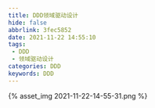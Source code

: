 ```yaml
---
title: DDD领域驱动设计
hide: false
abbrlink: 3fec5852
date: 2021-11-22 14:55:10
tags: 
 - DDD
 - 领域驱动设计
categories: DDD
keywords: DDD
---
```


{% asset_img 2021-11-22-14-55-31.png %}

